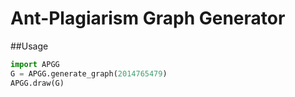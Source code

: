 # Ant-Plagiarism Graph Generator

##Usage
```python
import APGG
G = APGG.generate_graph(2014765479)
APGG.draw(G)
```
